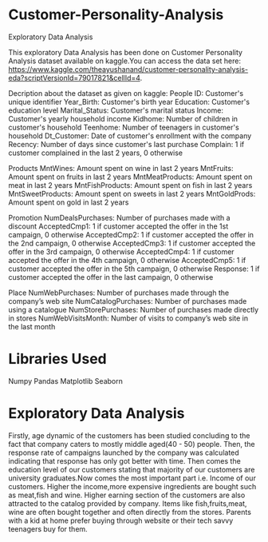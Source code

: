 # Customer-Personality-Analysis
Exploratory Data Analysis

This exploratory Data Analysis has been done on Customer Personality Analysis dataset available on kaggle.You can access the data set here: https://www.kaggle.com/theayushanand/customer-personality-analysis-eda?scriptVersionId=79017821&cellId=4.

Decription about the dataset as given on kaggle:
People
ID: Customer's unique identifier
Year_Birth: Customer's birth year
Education: Customer's education level
Marital_Status: Customer's marital status
Income: Customer's yearly household income
Kidhome: Number of children in customer's household
Teenhome: Number of teenagers in customer's household
Dt_Customer: Date of customer's enrollment with the company
Recency: Number of days since customer's last purchase
Complain: 1 if customer complained in the last 2 years, 0 otherwise

Products
MntWines: Amount spent on wine in last 2 years
MntFruits: Amount spent on fruits in last 2 years
MntMeatProducts: Amount spent on meat in last 2 years
MntFishProducts: Amount spent on fish in last 2 years
MntSweetProducts: Amount spent on sweets in last 2 years
MntGoldProds: Amount spent on gold in last 2 years

Promotion
NumDealsPurchases: Number of purchases made with a discount
AcceptedCmp1: 1 if customer accepted the offer in the 1st campaign, 0 otherwise
AcceptedCmp2: 1 if customer accepted the offer in the 2nd campaign, 0 otherwise
AcceptedCmp3: 1 if customer accepted the offer in the 3rd campaign, 0 otherwise
AcceptedCmp4: 1 if customer accepted the offer in the 4th campaign, 0 otherwise
AcceptedCmp5: 1 if customer accepted the offer in the 5th campaign, 0 otherwise
Response: 1 if customer accepted the offer in the last campaign, 0 otherwise

Place
NumWebPurchases: Number of purchases made through the company’s web site
NumCatalogPurchases: Number of purchases made using a catalogue
NumStorePurchases: Number of purchases made directly in stores
NumWebVisitsMonth: Number of visits to company’s web site in the last month

# Libraries Used
Numpy
Pandas
Matplotlib
Seaborn

# Exploratory Data Analysis
Firstly, age dynamic of the customers has been studied concluding to the fact that company caters to mostly middle aged(40 - 50) people. Then, the response rate of campaigns launched by the company was calculated indicating that response has only got better with time. Then comes the education level of our customers stating that majority of our customers are university graduates.Now comes the most important part i.e. Income of our customers. Higher the income,more expensive ingredients are bought such as meat,fish and wine. Higher earning section of the customers are also attracted to the catalog provided by company. Items like fish,fruits,meat, wine are often bought together and often directly from the stores.
Parents with a kid at home prefer buying through website or their tech savvy teenagers buy for them.
